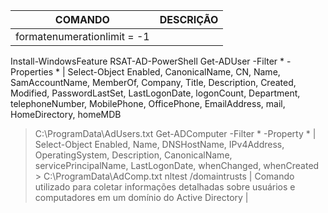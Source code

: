 | COMANDO | DESCRIÇÃO |
|--------------------------------------------|--------------------------------------------------------------------------------------|
| formatenumerationlimit = -1
Install-WindowsFeature RSAT-AD-PowerShell
Get-ADUser -Filter * -Properties * | Select-Object Enabled, CanonicalName, CN, Name,
SamAccountName, MemberOf, Company, Title, Description, Created,
Modified, PasswordLastSet, LastLogonDate, logonCount, Department,
telephoneNumber, MobilePhone, OfficePhone, EmailAddress, mail, HomeDirectory, homeMDB
> C:\ProgramData\AdUsers.txt
Get-ADComputer -Filter * -Property * | Select-Object Enabled, Name, DNSHostName, IPv4Address,
OperatingSystem, Description, CanonicalName,
servicePrincipalName, LastLogonDate, whenChanged, whenCreated > C:\ProgramData\AdComp.txt
nltest /domaintrusts | Comando utilizado para coletar informações detalhadas sobre usuários e computadores em um domínio do Active Directory |
